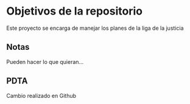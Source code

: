 # Objetivos de la repositorio

Este proyecto se encarga de manejar los planes de la liga de la justicia


## Notas
Pueden hacer lo que quieran...


## PDTA
Cambio realizado en Github
